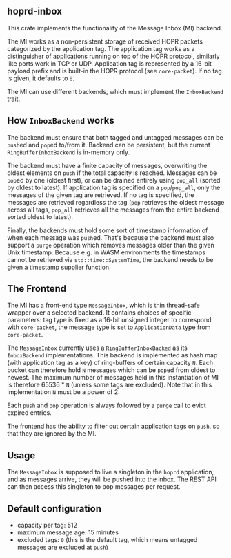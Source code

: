 ## hoprd-inbox

This crate implements the functionality of the Message Inbox (MI) backend.

The MI works as a non-persistent storage of received HOPR packets categorized by the application tag.
The application tag works as a distinguisher of applications running on top of the HOPR protocol, similarly like
ports work in TCP or UDP.
Application tag is represented by a 16-bit payload prefix and is built-in the HOPR protocol (see `core-packet`).
If no tag is given, it defaults to `0`.

The MI can use different backends, which must implement the `InboxBackend` trait.

## How `InboxBackend` works

The backend must ensure that both tagged and untagged messages can be `push`ed and `pop`ed to/from it.
Backend can be persistent, but the current `RingBufferInboxBackend` is in-memory only.

The backend must have a finite capacity of messages, overwriting the oldest elements on `push` if the total capacity is reached.
Messages can be `pop`ed by one (oldest first), or can be drained entirely using `pop_all` (sorted by oldest to latest).
If application tag is specified on a `pop`/`pop_all`, only the messages of the given tag are retrieved. If no tag is
specified, the messages are retrieved regardless the tag (`pop` retrieves the oldest message across all tags, `pop_all`
retrieves all the messages from the entire backend sorted oldest to latest).

Finally, the backends must hold some sort of timestamp information of when each message was `push`ed. That's because
the backend must also support a `purge` operation which removes messages older than the given Unix timestamp.
Because e.g. in WASM environments the timestamps cannot be retrieved via `std::time::SystemTime`, the backend needs to
be given a timestamp supplier function.

## The Frontend

The MI has a front-end type `MessageInbox`, which is thin thread-safe wrapper over a selected backend. It contains choices
of specific parameters: tag type is fixed as a 16-bit unsigned integer to correspond with `core-packet`, the message
type is set to `ApplicationData` type from `core-packet`.

The `MessageInbox` currently uses a `RingBufferInboxBacked` as its `InboxBackend` implementations.
This backend is implemented as hash map (with application tag as a key) of ring-buffers of certain capacity `N`.
Each bucket can therefore hold `N` messages which can be `pop`ed from oldest to newest.
The maximum number of messages held in this instantiation of MI is therefore 65536 \* `N`
(unless some tags are excluded). Note that in this implementation `N` must be a power of 2.

Each `push` and `pop` operation is always followed by a `purge` call to evict expired entries.

The frontend has the ability to filter out certain application tags on `push`, so that they are ignored by the MI.

## Usage

The `MessageInbox` is supposed to live a singleton in the `hoprd` application, and as messages arrive, they
will be pushed into the inbox. The REST API can then access this singleton to pop messages per request.

## Default configuration

- capacity per tag: 512
- maximum message age: 15 minutes
- excluded tags: `0` (this is the default tag, which means untagged messages are excluded at `push`)
